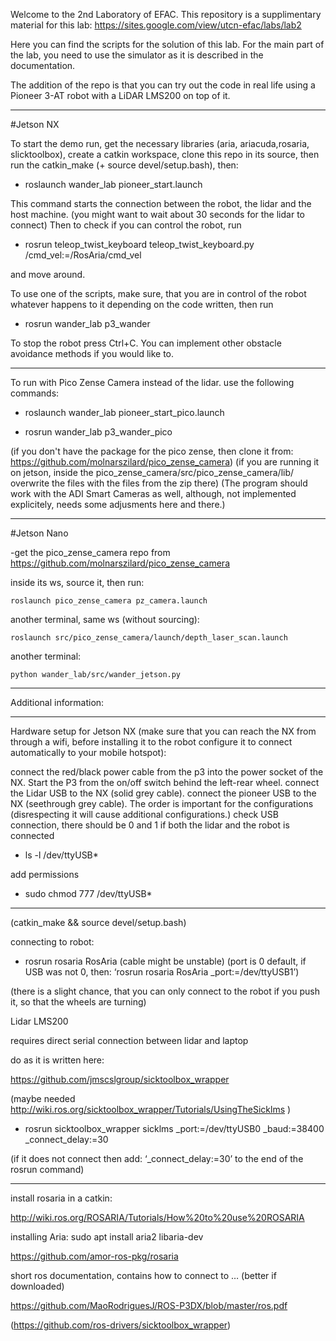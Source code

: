 Welcome to the 2nd Laboratory of EFAC.
This repository is a supplimentary material for this lab: https://sites.google.com/view/utcn-efac/labs/lab2

Here you can find the scripts for the solution of this lab.
For the main part of the lab, you need to use the simulator as it is described in the documentation.

The addition of the repo is that you can try out the code in real life using a Pioneer 3-AT robot with a LiDAR LMS200 on top of it.

__________
#Jetson NX

To start the demo run, get the necessary libraries (aria, ariacuda,rosaria, slicktoolbox), create a catkin workspace, clone this repo in its source, then run the catkin_make (+ source devel/setup.bash), then:

 - roslaunch wander_lab pioneer_start.launch

This command starts the connection between the robot, the lidar and the host machine. (you might want to wait about 30 seconds for the lidar to connect)
Then to check if you can control the robot, run

 - rosrun teleop_twist_keyboard teleop_twist_keyboard.py /cmd_vel:=/RosAria/cmd_vel

and move around.

To use one of the scripts, make sure, that you are in control of the robot whatever happens to it depending on the code written, then run 

 - rosrun wander_lab p3_wander

To stop the robot press Ctrl+C.
You can implement other obstacle avoidance methods if you would like to.

_______
To run with Pico Zense Camera instead of the lidar. use the following commands:
 - roslaunch wander_lab pioneer_start_pico.launch

 - rosrun wander_lab p3_wander_pico

 (if you don't have the package for the pico zense, then clone it from: https://github.com/molnarszilard/pico_zense_camera)
 (if you are running it on jetson, inside the pico_zense_camera/src/pico_zense_camera/lib/ overwrite the files with the files from the zip there)
 (The program should work with the ADI Smart Cameras as well, although, not implemented explicitely, needs some adjusments here and there.)

___________
#Jetson Nano

-get the pico_zense_camera repo from https://github.com/molnarszilard/pico_zense_camera

inside its ws, source it, then run:

```roslaunch pico_zense_camera pz_camera.launch```

another terminal, same ws (without sourcing):

```roslaunch src/pico_zense_camera/launch/depth_laser_scan.launch```

another terminal:

```python wander_lab/src/wander_jetson.py```

_______
Additional information:

_______
Hardware setup for Jetson NX (make sure that you can reach the NX from through a wifi, before installing it to the robot configure it to connect automatically to your mobile hotspot):

connect the red/black power cable from the p3 into the power socket of the NX.
Start the P3 from the on/off switch behind the left-rear wheel.
connect the Lidar USB to the NX (solid grey cable).
connect the pioneer USB to the NX (seethrough grey cable). The order is important for the configurations (disrespecting it will cause additional configurations.)
check USB connection, there should be 0 and 1 if both the lidar and the robot is connected

 - ls -l /dev/ttyUSB*

add permissions

 - sudo chmod 777 /dev/ttyUSB*

_____________
(catkin_make && source devel/setup.bash)

connecting to robot:

 - rosrun rosaria RosAria
 (cable might be unstable) (port is 0 default, if USB was not 0, then: ‘rosrun rosaria RosAria _port:=/dev/ttyUSB1’)

(there is a slight chance, that you can only connect to the robot if you push it, so that the wheels are turning)

Lidar LMS200

requires direct serial connection between lidar and laptop 


do as it is written here:

https://github.com/jmscslgroup/sicktoolbox_wrapper

(maybe needed http://wiki.ros.org/sicktoolbox_wrapper/Tutorials/UsingTheSicklms )

 - rosrun sicktoolbox_wrapper sicklms _port:=/dev/ttyUSB0 _baud:=38400 _connect_delay:=30


(if it does not connect then add: ‘_connect_delay:=30’ to the end of the rosrun command)


___
install rosaria in a catkin:

http://wiki.ros.org/ROSARIA/Tutorials/How%20to%20use%20ROSARIA

installing Aria: sudo apt install aria2 libaria-dev

https://github.com/amor-ros-pkg/rosaria

short ros documentation, contains how to connect to … (better if downloaded)

https://github.com/MaoRodriguesJ/ROS-P3DX/blob/master/ros.pdf


(https://github.com/ros-drivers/sicktoolbox_wrapper)



